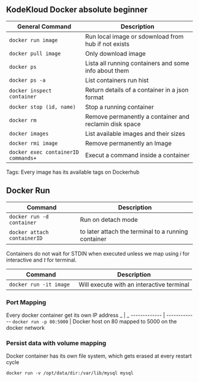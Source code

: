 ## KodeKloud Docker absolute beginner


General Command  | Description
------------- | -------------
`docker run image ` | Run local image or sdownload from hub if not exists
`docker pull image`  | Only download image 
`docker ps ` | Lista all running containers and some info about them
`docker ps -a` | List containers run hist
`docker inspect container` | Return details of a container in a json format
`docker stop (id, name)` | Stop a running container
`docker rm`  | Remove permanently a container and reclamin disk space
`docker images`  | List available images and their sizes
`docker rmi image`  | Remove permanently an Image
`docker exec containerID commands+` | Execut a command inside a container 

Tags: Every image has its available tags on Dockerhub

## Docker Run 

Command | Description
------------- | -------------
`docker run -d container `| Run on detach mode
`docker attach containerID` | to later attach the terminal to a running container 


Containers do not wait for STDIN when executed unless we map using _i_ for interactive and _t_ for terminal.

Command | Description
------------- | -------------
`docker run -it image `| Will execute with an interactive terminal 

### Port Mapping

Every docker container get its own IP address
_ | _
------------- | -------------
`docker run -p 80:5000` | Docker host on 80 mapped to 5000 on the docker network

### Persist data with volume mapping
Docker container has its own file system, which gets erased at every restart cycle

`docker run -v /opt/data/dir:/var/lib/mysql mysql`


